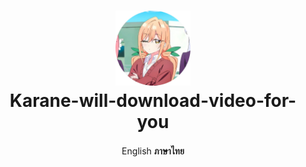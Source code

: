 <h1 align="center">
    <img width="120" height="120"src="static/ico.png" alt=""><br>
    Karane-will-download-video-for-you
</h1>


<p align= "center">
        <a >English </a>   <b href="/README_TH.md">ภาษาไทย</b>　
